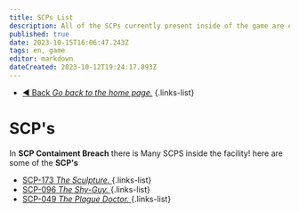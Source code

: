 ```yaml
---
title: SCPs List
description: All of the SCPs currently present inside of the game are on this page.
published: true
date: 2023-10-15T16:06:47.243Z
tags: en, game
editor: markdown
dateCreated: 2023-10-12T19:24:17.893Z
---
```


- [:arrow_backward: Back *Go back to the home page.*](/en/home#single-playerco-op)
{.links-list}
# SCP's
In **SCP Contaiment Breach** there is Many SCPS inside the facility! here are some of the **SCP's**

- [SCP-173 *The Sculpture.* ](/en/game/scps/173)
{.links-list}
- [SCP-096 *The Shy-Guy.* ](/en/game/scps/096)
{.links-list}
- [SCP-049 *The Plague Doctor.* ](/en/game/scps/049)
{.links-list}